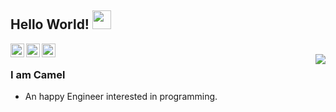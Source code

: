## Hello World! <img src="https://raw.githubusercontent.com/iampavangandhi/iampavangandhi/master/gifs/Hi.gif" width="30px"></h2>


<a href="https://blog.camel2243.com">
  <img align="left" alt="Camel's Blog" width="22px" src="https://blog.camel2243.com/favicon.png" />
</a>
<a href="https://github.com/camel2243">
  <img align="left" alt="Camel's Github" width="22px" src="https://cdn.jsdelivr.net/npm/simple-icons@v3/icons/github.svg" />
</a>
<a href="https://www.facebook.com/jingzhiz/">
  <img align="left" alt="Ajay's Kaggle" width="22px" src="https://cdn.jsdelivr.net/npm/simple-icons@3.1.0/icons/facebook.svg" />
</a>
<br />
<img align="right" src="https://source.unsplash.com/480x270/?camel" />

### I am Camel
- An happy Engineer interested in programming.
